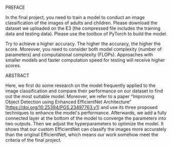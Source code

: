 PREFACE

In the final project, you need to train a model to conduct an image classification of the images of adults and children. Please download the dataset we uploaded on the E3 (the compressed file includes the training data and testing data). Please use the toolbox of PyTorch to build the model.

Try to achieve a higher accuracy. The higher the accuracy, the higher the score. Moreover, you need to consider both model complexity (number of parameters) and computational complexity (FLOPs). Approaches with smaller models and faster computation speed for testing will receive higher scores.

ABSTRACT

Here, we first do some research on the model frequently applied to the image classification and compare their performance on our dataset to find out the most suitable model. Moreover, we refer to a paper “Improving Object Detection using Enhanced EfficientNet Architecture” [https://doi.org/10.25394/PGS.23497763.v1] and use its three proposed techniques to enhance the model's performance. Afterwards, we add a fully connected layer at the bottom of the model to converge the parameters into two outputs. Then we adjust the hyperparameters to optimize the model. It shows that our custom EfficientNet can classify the images more accurately than the original EfficientNet, which means our work somehow meet the criteria of the final project.


